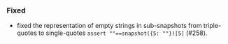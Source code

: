 ### Fixed

- fixed the representation of empty strings in sub-snapshots from triple-quotes to single-quotes `assert ""==snapshot({5: ""})[5]` (#258).
